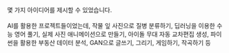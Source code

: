 몇 가지 아이디어를 제시할 수 있었습니다. 
<br><br>
AI를 활용한 프로젝트들이었는데, 작물 잎 사진으로 질병 분류하기, 딥러닝을 이용한 수능 영어 풀기, 실제 사진 애니메이션으로 만들기, 아이돌 무대 자동 교차편집 생성, 파이썬을 활용한 부동산 데이터 분석, GAN으로 글쓰기, 그리기, 게임하기, 작곡하기 등
